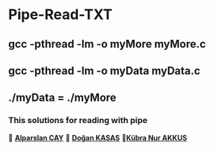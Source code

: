 # Pipe-Read-TXT
## gcc -pthread -lm -o myMore myMore.c
## gcc -pthread -lm -o myData myData.c
## ./myData = ./myMore

### This solutions for reading with pipe

👤 **[Alparslan ÇAY](https://github.com/alparslancay)**
👤 **[Doğan KASAS](https://github.com/doankasas)**
👤**[Kübra Nur AKKUŞ](https://github.com/kubrakkus)**
